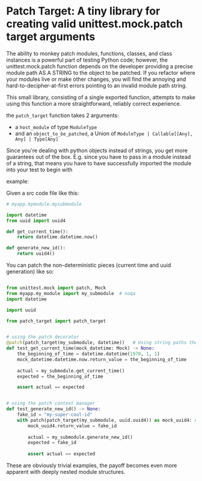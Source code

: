 # Patch Target: A tiny library for creating valid unittest.mock.patch target arguments


The ability to monkey patch modules, functions, classes, and class instances is a powerful part of testing Python code; however, the unittest.mock.patch
function depends on the developer providing a precise module path AS A STRING to the
object to be patched.
If you refactor where your modules live or make other changes, you will find the annoying and hard-to-decipher-at-first
errors pointing to an invalid module path string.

This small library, consisting of a single exported function,
attempts to make using this function a more straightforward, reliably correct experience.

the `patch_target` function takes 2 arguments:
- a `host_module` of type `ModuleType`
- and an `object_to_be_patched`, a Union of `ModuleType | Callable[[Any], Any] | Type[Any]`

Since you're dealing with python objects instead of strings, you get more guarantees out of the box.
E.g. since you have to pass in a module instead of a string, that means you have to have successfully imported the module
into your test to begin with




example:

Given a src code file like this:
```python
# myapp.mymodule.mysubmodule

import datetime
from uuid import uuid4

def get_current_time():
    return datetime.datetime.now()

def generate_new_id():
    return uuid4()

```
You can patch the non-deterministic pieces (current time and uuid generation) like so:
```python

from unittest.mock import patch, Mock
from myapp.my_module import my_submodule  # noqa
import datetime

import uuid

from patch_target import patch_target


# using the patch decorator
@patch(patch_target(my_submodule, datetime))   # Using string paths the patch arg would be  "myapp.mymodule.my_submodule.datetime"
def test_get_current_time(mock_datetime: Mock) -> None:
    the_beginning_of_time = datetime.datetime(1970, 1, 1)
    mock_datetime.datetime.now.return_value = the_beginning_of_time
    
    actual = my_submodule.get_current_time()
    expected = the_beginning_of_time

    assert actual == expected


# using the patch context manager
def test_generate_new_id() -> None:
    fake_id = "my-super-cool-id"
    with patch(patch_target(my_submodule, uuid.uuid4)) as mock_uuid4: # Using string paths the patch arg would be  "myapp.mymodule.my_submodule.uuid.uuid4"
        mock_uuid4.return_value = fake_id
        
        actual = my_submodule.generate_new_id()
        expected = fake_id
        
        assert actual == expected
```
These are obviously trivial examples, the payoff becomes even more apparent with deeply nested module structures.



